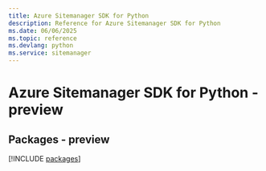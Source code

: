 ```yaml
---
title: Azure Sitemanager SDK for Python
description: Reference for Azure Sitemanager SDK for Python
ms.date: 06/06/2025
ms.topic: reference
ms.devlang: python
ms.service: sitemanager
---
```

# Azure Sitemanager SDK for Python - preview
## Packages - preview
[!INCLUDE [packages](sitemanager-index.md)]
